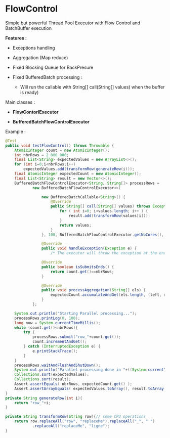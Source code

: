 # FlowControl

Simple but powerful Thread Pool Executor with Flow Control and BatchBuffer execution

**Features :** 

- Exceptions handling

- Aggregation (Map reduce)

- Fixed Blocking Queue for BackPresure 

- Fixed BufferedBatch processing :
        
     * Will run the callable with String[] call(String[] values) when the buffer is ready)

Main classes :

- **FlowContorlExecutor** 

- **BufferedBatchFlowControlExecutor** 

Example :
```java
@Test
public void testFlowControl() throws Throwable {
    AtomicInteger count = new AtomicInteger();
    int nbrRows = 2_000_000;
    final List<String> expectedValues = new ArrayList<>();
    for (int i=0;i<nbrRows;i++)
        expectedValues.add(transformRow(generateRow(i)));
    final AtomicInteger expectedCount = new AtomicInteger();
    final List<String> result = new Vector<>();
    BufferedBatchFlowControlExecutor<String, String[]> processRows =
            new BufferedBatchFlowControlExecutor<>(

                new BufferedBatchCallable<String>() {
                    @Override
                    public String[] call(String[] values) throws Exception {
                        for ( int i=0; i<values.length; i++ ) {
                            result.add(transformRow(values[i]));
                        }
                        return values;
                    }
                }, 100, BufferedBatchFlowControlExecutor.getNbCores(), 5000, "processRows") {

                @Override
                public void handleException(Exception e) {
                    /* The executor will throw the exception at the end */ }

                @Override
                public boolean isSubmitsEnds() {
                    return count.get()==nbrRows;
                }

                @Override
                public void processAggregation(String[] els) {
                    expectedCount.accumulateAndGet(els.length, (left, right) -> left+right );
                }
            };

    System.out.println("Starting Parallel processing...");
    processRows.printLog(0, 100);
    long now = System.currentTimeMillis();
    while (count.get()<nbrRows){
        try {
            processRows.submit("row_"+count.get());
            count.incrementAndGet();
        } catch (InterruptedException e) {
            e.printStackTrace();
        }
    }
    processRows.waitAndFlushAndShutDown();
    System.out.println("Parallel processing done in "+((System.currentTimeMillis()-now)/1000.0)+" seconds");
    Collections.sort(expectedValues);
    Collections.sort(result);
    Assert.assertEquals( nbrRows, expectedCount.get() );
    Assert.assertArrayEquals( expectedValues.toArray(), result.toArray() );
}
private String generateRow(int i){
    return "row_"+i;
}

private String transformRow(String row){// some CPU operations
    return row.replaceAll("row", "replaceMe").replaceAll("_", " ")
            .replaceAll("replaceMe", "ligne");
}

```

